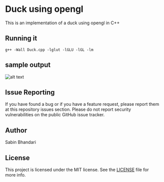 # Duck using opengl

This is an implementation of a duck using opengl in C++

## Running it

```
g++ -Wall Duck.cpp -lglut -lGLU -lGL -lm
```
## sample output

![alt text](https://github.com/sabean/Computer-Graphics/blob/master/DUCK/images/duck.gif)

## Issue Reporting

If you have found a bug or if you have a feature request, please report them at this repository issues section. Please do not report security vulnerabilities on the public GitHub issue tracker. 

## Author

Sabin Bhandari

## License

This project is licensed under the MIT license. See the [LICENSE](LICENSE) file for more info.
